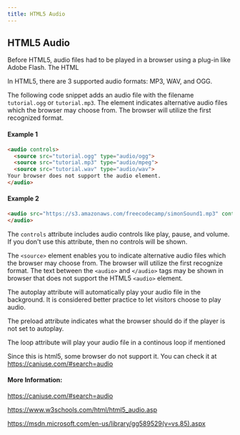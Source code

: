 ```yaml
---
title: HTML5 Audio
---
```

## HTML5 Audio 

Before HTML5, audio files had to be played in a browser using a plug-in like Adobe Flash.
The HTML <audio> element is used to embed sound content in documents. It may contain one or more audio sources, represented using the src attribute or the [source](<source>) element.
  
In HTML5, there are 3 supported audio formats: MP3, WAV, and OGG.

The following code snippet adds an audio file with the filename `tutorial.ogg` or `tutorial.mp3`. The <source> element indicates alternative audio files which the browser may choose from. The browser will utilize the first recognized format. 

#### Example 1
```html
<audio controls>
  <source src="tutorial.ogg" type="audio/ogg">
  <source src="tutorial.mp3" type="audio/mpeg">
  <source src="tutorial.wav" type="audio/wav">
Your browser does not support the audio element.
</audio>
```

#### Example 2
```html
<audio src="https://s3.amazonaws.com/freecodecamp/simonSound1.mp3" controls loop autoplay> 
</audio>
```

The `controls` attribute includes audio controls like play, pause, and volume. If you don't use this attribute, then no controls will be shown.

The `<source>` element enables you to indicate alternative audio files which the browser may choose from. The browser will utilize the first recognize format. 
The text between the `<audio>` and `</audio>` tags may be shown in browser that does not support the HTML5 `<audio>` element.

The autoplay attribute will automatically play your audio file in the background. It is considered better practice to let visitors choose to play audio.

The preload attribute indicates what the browser should do if the player is not set to autoplay.

The loop attribute will play your audio file in a continous loop if mentioned

Since this is html5, some browser do not support it. You can check it at https://caniuse.com/#search=audio

#### More Information:
https://caniuse.com/#search=audio

https://www.w3schools.com/html/html5_audio.asp

https://msdn.microsoft.com/en-us/library/gg589529(v=vs.85).aspx



